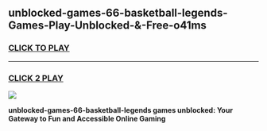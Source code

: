 
## unblocked-games-66-basketball-legends-Games-Play-Unblocked-&-Free-o41ms
<h3>
<a href="https://premium76.site?title=unblocked-games-66-basketball-legends&ref=24A">CLICK TO PLAY</a></h3>
<hr>

<h3>
<a href="https://premium76.site?title=unblocked-games-66-basketball-legends&ref=24A">CLICK 2 PLAY</a>
  
</h3>

<a href="https://premium76.site?title=unblocked-games-66-basketball-legends&ref=24A"><img src="https://clearcache.store/games.png"></a>


**unblocked-games-66-basketball-legends games unblocked: Your Gateway to Fun and Accessible Online Gaming**
